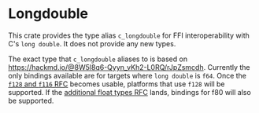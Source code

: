 # Longdouble

This crate provides the type alias `c_longdouble` for FFI interoperability with
C's `long double`. It does not provide any new types.

The exact type that `c_longdouble` aliases to is based on 
<https://hackmd.io/@8W5l8q6-Qyyn_vKh2-L0RQ/rJpZsmcdh>. Currently the only
bindings available are for targets where `long double` is `f64`. Once the
[`f128` and `f116` RFC](https://github.com/rust-lang/rfcs/pull/3453) becomes
usable, platforms that use `f128` will be supported. If the [additional float
types RFC](https://github.com/rust-lang/rfcs/pull/3451) lands, bindings for f80
will also be supported.
